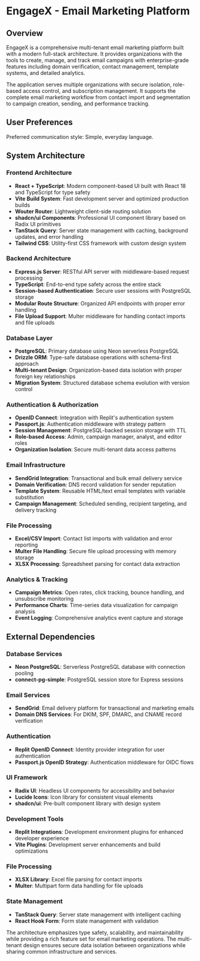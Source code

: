 # EngageX - Email Marketing Platform

## Overview

EngageX is a comprehensive multi-tenant email marketing platform built with a modern full-stack architecture. It provides organizations with the tools to create, manage, and track email campaigns with enterprise-grade features including domain verification, contact management, template systems, and detailed analytics.

The application serves multiple organizations with secure isolation, role-based access control, and subscription management. It supports the complete email marketing workflow from contact import and segmentation to campaign creation, sending, and performance tracking.

## User Preferences

Preferred communication style: Simple, everyday language.

## System Architecture

### Frontend Architecture
- **React + TypeScript**: Modern component-based UI built with React 18 and TypeScript for type safety
- **Vite Build System**: Fast development server and optimized production builds
- **Wouter Router**: Lightweight client-side routing solution
- **shadcn/ui Components**: Professional UI component library based on Radix UI primitives
- **TanStack Query**: Server state management with caching, background updates, and error handling
- **Tailwind CSS**: Utility-first CSS framework with custom design system

### Backend Architecture
- **Express.js Server**: RESTful API server with middleware-based request processing
- **TypeScript**: End-to-end type safety across the entire stack
- **Session-based Authentication**: Secure user sessions with PostgreSQL storage
- **Modular Route Structure**: Organized API endpoints with proper error handling
- **File Upload Support**: Multer middleware for handling contact imports and file uploads

### Database Layer
- **PostgreSQL**: Primary database using Neon serverless PostgreSQL
- **Drizzle ORM**: Type-safe database operations with schema-first approach
- **Multi-tenant Design**: Organization-based data isolation with proper foreign key relationships
- **Migration System**: Structured database schema evolution with version control

### Authentication & Authorization
- **OpenID Connect**: Integration with Replit's authentication system
- **Passport.js**: Authentication middleware with strategy pattern
- **Session Management**: PostgreSQL-backed session storage with TTL
- **Role-based Access**: Admin, campaign manager, analyst, and editor roles
- **Organization Isolation**: Secure multi-tenant data access patterns

### Email Infrastructure
- **SendGrid Integration**: Transactional and bulk email delivery service
- **Domain Verification**: DNS record validation for sender reputation
- **Template System**: Reusable HTML/text email templates with variable substitution
- **Campaign Management**: Scheduled sending, recipient targeting, and delivery tracking

### File Processing
- **Excel/CSV Import**: Contact list imports with validation and error reporting
- **Multer File Handling**: Secure file upload processing with memory storage
- **XLSX Processing**: Spreadsheet parsing for contact data extraction

### Analytics & Tracking
- **Campaign Metrics**: Open rates, click tracking, bounce handling, and unsubscribe monitoring
- **Performance Charts**: Time-series data visualization for campaign analysis
- **Event Logging**: Comprehensive analytics event capture and storage

## External Dependencies

### Database Services
- **Neon PostgreSQL**: Serverless PostgreSQL database with connection pooling
- **connect-pg-simple**: PostgreSQL session store for Express sessions

### Email Services  
- **SendGrid**: Email delivery platform for transactional and marketing emails
- **Domain DNS Services**: For DKIM, SPF, DMARC, and CNAME record verification

### Authentication
- **Replit OpenID Connect**: Identity provider integration for user authentication
- **Passport.js OpenID Strategy**: Authentication middleware for OIDC flows

### UI Framework
- **Radix UI**: Headless UI components for accessibility and behavior
- **Lucide Icons**: Icon library for consistent visual elements
- **shadcn/ui**: Pre-built component library with design system

### Development Tools
- **Replit Integrations**: Development environment plugins for enhanced developer experience
- **Vite Plugins**: Development server enhancements and build optimizations

### File Processing
- **XLSX Library**: Excel file parsing for contact imports
- **Multer**: Multipart form data handling for file uploads

### State Management
- **TanStack Query**: Server state management with intelligent caching
- **React Hook Form**: Form state management with validation

The architecture emphasizes type safety, scalability, and maintainability while providing a rich feature set for email marketing operations. The multi-tenant design ensures secure data isolation between organizations while sharing common infrastructure and services.